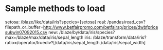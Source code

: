 # Sample methods to load

setosa: /blaze/like/data/iris?species=[setosa]
real: /pandas/read_csv?filepath_or_buffer=http://www.betfairpromo.com/betfairsp/prices/dwbfpricesukwin07092015.csv
new: /blaze/by/data/iris/species?max=/blaze/max/data/iris/sepal_length
iris: /blaze/transform/data/iris?ratio=/operator/truediv?[/data/iris/sepal_length,/data/iris/sepal_width]
